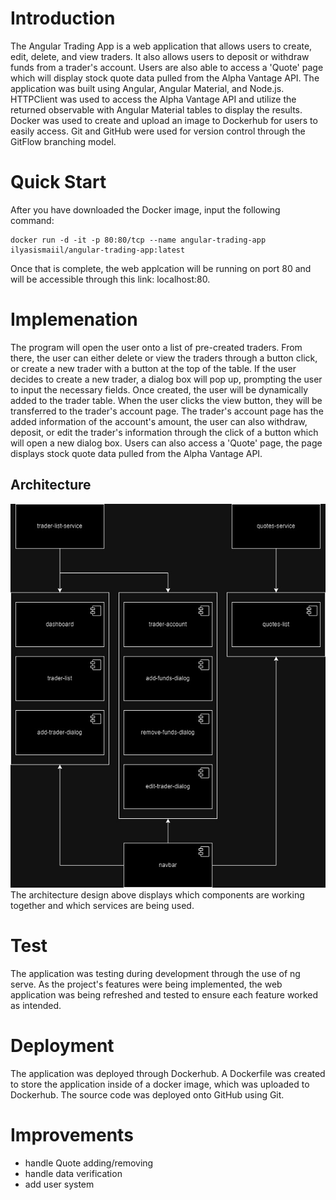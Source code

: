 # Introduction
The Angular Trading App is a web application that allows users to create, edit, delete, and view traders. It also allows users to deposit or withdraw funds from a trader's account. Users are also able to access a 'Quote' page which will display stock quote data pulled from the Alpha Vantage API. The application was built using Angular, Angular Material, and Node.js. HTTPClient was used to access the Alpha Vantage API and utilize the returned observable with Angular Material tables to display the results. Docker was used to create and upload an image to Dockerhub for users to easily access. Git and GitHub were used for version control through the GitFlow branching model.

# Quick Start
After you have downloaded the Docker image, input the following command:
```
docker run -d -it -p 80:80/tcp --name angular-trading-app ilyasismaiil/angular-trading-app:latest
```

Once that is complete, the web applcation will be running on port 80 and will be accessible through this link: localhost:80.

# Implemenation
The program will open the user onto a list of pre-created traders. From there, the user can either delete or view the traders through a button click, or create a new trader with a button at the top of the table. If the user decides to create a new trader, a dialog box will pop up, prompting the user to input the necessary fields. Once created, the user will be dynamically added to the trader table. When the user clicks the view button, they will be transferred to the trader's account page. The trader's account page has the added information of the account's amount, the user can also withdraw, deposit, or edit the trader's information through the click of a button which will open a new dialog box. Users can also access a 'Quote' page, the page displays stock quote data pulled from the Alpha Vantage API.

## Architecture
![myImage](./assets/components.jpg)
<br>The architecture design above displays which components are working together and which services are being used.

# Test
The application was testing during development through the use of ng serve. As the project's features were being implemented, the web application was being refreshed and tested to ensure each feature worked as intended.

# Deployment
The application was deployed through Dockerhub. A Dockerfile was created to store the application inside of a docker image, which was uploaded to Dockerhub. The source code was deployed onto GitHub using Git.

# Improvements
- handle Quote adding/removing
- handle data verification
- add user system
